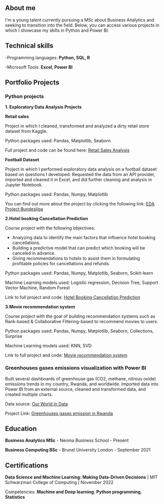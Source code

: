 
## About me
I'm a young talent currently pursuing a MSc about Business Analytics and seeking to transition into the field. Below, you can access various projects in which I showcase my skills in Python and Power BI.

## Technical skills
-Programming languages: **Python, SQL, R**

-Microsoft Tools: **Excel, Power BI**

## Portfolio Projects

### Python projects

**1. Exploratory Data Analysis Projects**

**Retail sales** 

Project in which I cleaned, transformed and analyzed a dirty retail store dataset from Kaggle. 

Python packages used: Pandas, Matplotlib, Seaborn

Full project and code can be found here: [Retail Sales Analysis](https://github.com/Roses29/My-data-portfolio/blob/main/Python_Project_Rubangura_Robin.ipynb)

**Football Dataset**

Project in which I performed exploratory data analysis on a football dataset based on questions I developed. Requested the data from an API provider, imported and cleaned it in Excel, and did further cleaning and analysis in Jupyter Notebook. 

Python packages used: Pandas, Numpy, Matplotlib

You can find out more about the project by clicking the following link: [EDA Project Bundesliga](https://github.com/Roses29/My-data-portfolio/blob/main/EDA%20Bundesliga%202021-2022.ipynb)


**2.Hotel booking Cancellation Prediction**

Course project with the following bbjectives:

- Analyzing data to identify the main factors that influence hotel booking cancellations.
- Building a predictive model that can predict which booking will be canceled in advance.
- Giving recommendations to hotels to assist them in formulating profitable policies for cancellations and refunds.

 Python packages used: Pandas, Numpy, Matplotlib, Seaborn, Scikit-learn
 
 Machine Learning models used: Logistic regression, Decision Tree, Support Vector Machine, Random Forest

 Link to full project and code: [Hotel Booking Cancellation Prediction](https://github.com/Roses29/My-data-portfolio/blob/main/CHT_Graded_Project_Learner_Notebook.ipynb
)

**3.Movie recommendation system**

Course project with the goal of building recommendation systems such as Rank-based & Collaborative Filtering-based to recommend movies to users.

Python packages used: Pandas, Numpy, Matplotlib, Seaborn, Collections, Surprise

Machine Learning models used: KNN, SVD

Link to full project and code: [Movie recommendation system](https://github.com/Roses29/My-data-portfolio/blob/main/RobinRubangura_Recommendation%20Systems.ipynb)

### Greenhouses gases emissions visualization with Power BI

Built several dashboards of greenhouse gas (CO2, methane, nitrous oxide) emissions trends in my country, Rwanda, and worldwide. Imported data into Power BI from an external source, cleaned and transformed data, and created multiple charts. 

Data source: [Our World in Data](https://ourworldindata.org/co2-and-greenhouse-gas-emissions)

Project Link: [Greenhouses gases emission in Rwanda](https://github.com/Roses29/My-data-portfolio/blob/main/VIsualization%20C02.pdf)

## Education

**Business Analytics MSc** - Neoma Business School - Present

**Business Computing BSc** - Brunel University London - September 2021

## Certifications
**Data Science and Machine Learning: Making Data-Driven Decisions** | MIT Schwarzman College of Computing | November 2022

Competencies: **Machine and Deep learning**, **Python programming**, **Statistics**
